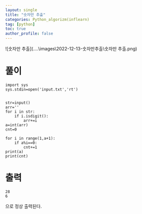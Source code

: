 ```yaml
---
layout: single
title: "숫자만 추출"
categories: Python_algorizm(inflearn)
tag: [python]
toc: true
author_profile: false
---
```


![숫자만 추출](..\..\images\2022-12-13-숫자만추출\숫자만 추출.png)

# 풀이

```pytho
import sys
sys.stdin=open('input.txt','rt')


str=input()
arr=''
for i in str:
    if i.isdigit():
        arr+=i
a=int(arr)
cnt=0

for i in range(1,a+1):
    if a%i==0:
        cnt+=1
print(a)
print(cnt)

```

# 출력

```
28
6
```

으로 정상 출력된다.
